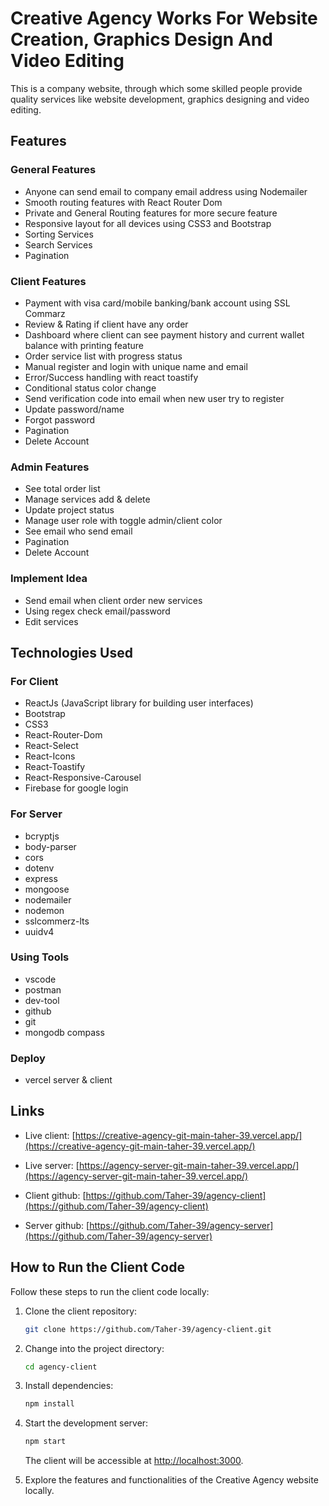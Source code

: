 # Creative Agency Works For Website Creation, Graphics Design And Video Editing

This is a company website, through which some skilled people provide quality services like website development, graphics designing and video editing.

## Features

### General Features

- Anyone can send email to company email address using Nodemailer
- Smooth routing features with React Router Dom
- Private and General Routing features for more secure feature
- Responsive layout for all devices using CSS3 and Bootstrap
- Sorting Services
- Search Services
- Pagination

### Client Features

- Payment with visa card/mobile banking/bank account using SSL Commarz
- Review & Rating if client have any order
- Dashboard where client can see payment history and current wallet balance with printing feature
- Order service list with progress status
- Manual register and login with unique name and email
- Error/Success handling with react toastify
- Conditional status color change
- Send verification code into email when new user try to register
- Update password/name
- Forgot password
- Pagination
- Delete Account

### Admin Features

- See total order list
- Manage services add & delete
- Update project status
- Manage user role with toggle admin/client color
- See email who send email
- Pagination
- Delete Account

### Implement Idea

- Send email when client order new services
- Using regex check email/password
- Edit services

## Technologies Used

### For Client

- ReactJs (JavaScript library for building user interfaces)
- Bootstrap
- CSS3
- React-Router-Dom
- React-Select
- React-Icons
- React-Toastify
- React-Responsive-Carousel
- Firebase for google login

### For Server

- bcryptjs
- body-parser
- cors
- dotenv
- express
- mongoose
- nodemailer
- nodemon
- sslcommerz-lts
- uuidv4

### Using Tools

- vscode
- postman
- dev-tool
- github
- git
- mongodb compass

### Deploy

- vercel server & client

## Links

- Live client: [https://creative-agency-git-main-taher-39.vercel.app/](https://creative-agency-git-main-taher-39.vercel.app/)

- Live server: [https://agency-server-git-main-taher-39.vercel.app/](https://agency-server-git-main-taher-39.vercel.app/)

- Client github: [https://github.com/Taher-39/agency-client](https://github.com/Taher-39/agency-client)

- Server github: [https://github.com/Taher-39/agency-server](https://github.com/Taher-39/agency-server)


## How to Run the Client Code

Follow these steps to run the client code locally:

1. Clone the client repository:

    ```bash
    git clone https://github.com/Taher-39/agency-client.git
    ```

2. Change into the project directory:

    ```bash
    cd agency-client
    ```

3. Install dependencies:

    ```bash
    npm install
    ```

4. Start the development server:

    ```bash
    npm start
    ```

   The client will be accessible at [http://localhost:3000](http://localhost:3000).

5. Explore the features and functionalities of the Creative Agency website locally.
